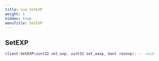 ```yaml
---
title: Lua SetEXP
weight: 1
hidden: true
menuTitle: SetEXP
---
```

## SetEXP
```lua
client:SetEXP(uint32 set_exp, uint32 set_aaxp, bool resexp); -- void
```